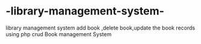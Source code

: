 # -library-management-system-
 library management system  add book ,delete book,update the book records using php crud 
 Book management System
